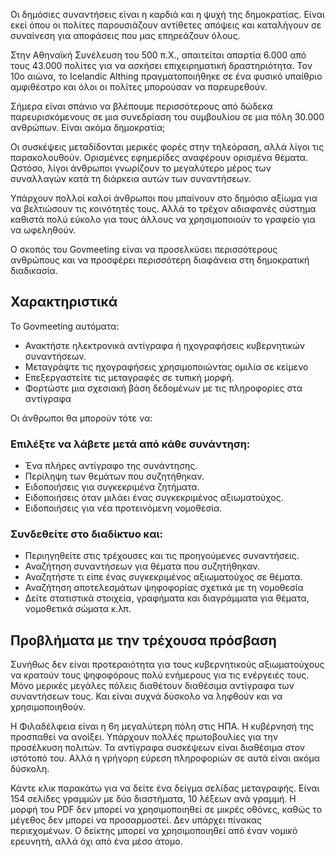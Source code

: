 <!-- Do not edit this file. It was translated by Google. -->
<!-- START OF README SECTION --><!-- Note the controller for this page is app/about-project/overview/overview.ts -->
<p> Οι δημόσιες συναντήσεις είναι η καρδιά και η ψυχή της δημοκρατίας. Είναι εκεί όπου οι πολίτες παρουσιάζουν αντίθετες απόψεις και καταλήγουν σε συναίνεση για αποφάσεις που μας επηρεάζουν όλους. </p>

<p> Στην Αθηναϊκή Συνέλευση του 500 π.Χ., απαιτείται απαρτία 6.000 από τους 43.000 πολίτες για να ασκήσει επιχειρηματική δραστηριότητα. Τον 10ο αιώνα, το Icelandic Althing πραγματοποιήθηκε σε ένα φυσικό υπαίθριο αμφιθέατρο και όλοι οι πολίτες μπορούσαν να παρευρεθούν. </p>

<p> Σήμερα είναι σπάνιο να βλέπουμε περισσότερους από δώδεκα παρευρισκόμενους σε μια συνεδρίαση του συμβουλίου σε μια πόλη 30.000 ανθρώπων. Είναι ακόμα δημοκρατία; </p>

<p> Οι συσκέψεις μεταδίδονται μερικές φορές στην τηλεόραση, αλλά λίγοι τις παρακολουθούν. Ορισμένες εφημερίδες αναφέρουν ορισμένα θέματα. Ωστόσο, λίγοι άνθρωποι γνωρίζουν το μεγαλύτερο μέρος των συναλλαγών κατά τη διάρκεια αυτών των συναντήσεων. </p>

<p> Υπάρχουν πολλοί καλοί άνθρωποι που μπαίνουν στο δημόσιο αξίωμα για να βελτιώσουν τις κοινότητές τους. Αλλά το τρέχον αδιαφανές σύστημα καθιστά πολύ εύκολο για τους άλλους να χρησιμοποιούν το γραφείο για να ωφεληθούν. </p>

<p> Ο σκοπός του Govmeeting είναι να προσελκύσει περισσότερους ανθρώπους και να προσφέρει περισσότερη διαφάνεια στη δημοκρατική διαδικασία. </p>
<h2> Χαρακτηριστικά </h2>
<p> Το Govmeeting αυτόματα: </p>

<ul>
<li> Ανακτήστε ηλεκτρονικά αντίγραφα ή ηχογραφήσεις κυβερνητικών συναντήσεων. </li>
<li> Μεταγράψτε τις ηχογραφήσεις χρησιμοποιώντας ομιλία σε κείμενο </li>
<li> Επεξεργαστείτε τις μεταγραφές σε τυπική μορφή. </li>
<li> Φορτώστε μια σχεσιακή βάση δεδομένων με τις πληροφορίες στα αντίγραφα </li>
</ul>
<p> Οι άνθρωποι θα μπορούν τότε να: </p>
<h3> Επιλέξτε να λάβετε μετά από κάθε συνάντηση: </h3>
<ul>
<li> Ένα πλήρες αντίγραφο της συνάντησης. </li>
<li> Περίληψη των θεμάτων που συζητήθηκαν. </li>
<li> Ειδοποιήσεις για συγκεκριμένα ζητήματα. </li>
<li> Ειδοποιήσεις όταν μιλάει ένας συγκεκριμένος αξιωματούχος. </li>
<li> Ειδοποιήσεις για νέα προτεινόμενη νομοθεσία. </li>
</ul><h3> Συνδεθείτε στο διαδίκτυο και: </h3>
<ul>
<li> Περιηγηθείτε στις τρέχουσες και τις προηγούμενες συναντήσεις. </li>
<li> Αναζήτηση συναντήσεων για θέματα που συζητήθηκαν. </li>
<li> Αναζητήστε τι είπε ένας συγκεκριμένος αξιωματούχος σε θέματα. </li>
<li> Αναζήτηση αποτελεσμάτων ψηφοφορίας σχετικά με τη νομοθεσία </li>
<li> Δείτε στατιστικά στοιχεία, γραφήματα και διαγράμματα για θέματα, νομοθετικά σώματα κ.λπ. </li>
</ul><!-- END OF README SECTION -->
<p><a name="continued"></a></p>
<h2> Προβλήματα με την τρέχουσα πρόσβαση </h2>
<p> Συνήθως δεν είναι προτεραιότητα για τους κυβερνητικούς αξιωματούχους να κρατούν τους ψηφοφόρους πολύ ενήμερους για τις ενέργειές τους. Μόνο μερικές μεγάλες πόλεις διαθέτουν διαθέσιμα αντίγραφα των συναντήσεων τους. Και είναι συχνά δύσκολο να ληφθούν και να χρησιμοποιηθούν. </p>

<p> Η Φιλαδέλφεια είναι η 6η μεγαλύτερη πόλη στις ΗΠΑ. Η κυβέρνησή της προσπαθεί να ανοίξει. Υπάρχουν πολλές πρωτοβουλίες για την προσέλκυση πολιτών. Τα αντίγραφα συσκέψεων είναι διαθέσιμα στον ιστότοπό του. Αλλά η γρήγορη εύρεση πληροφοριών σε αυτά είναι ακόμα δύσκολη. </p>

<p> Κάντε κλικ παρακάτω για να δείτε ένα δείγμα σελίδας μεταγραφής. Είναι 154 σελίδες γραμμών με δύο διαστήματα, 10 λέξεων ανά γραμμή. Η μορφή του PDF δεν μπορεί να χρησιμοποιηθεί σε μικρές οθόνες, καθώς το μέγεθος δεν μπορεί να προσαρμοστεί. Δεν υπάρχει πίνακας περιεχομένων. Ο δείκτης μπορεί να χρησιμοποιηθεί από έναν νομικό ερευνητή, αλλά όχι από ένα μέσο άτομο. </p>
